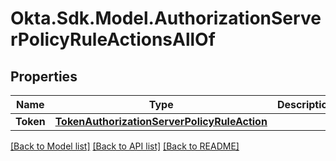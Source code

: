 # Okta.Sdk.Model.AuthorizationServerPolicyRuleActionsAllOf

## Properties

Name | Type | Description | Notes
------------ | ------------- | ------------- | -------------
**Token** | [**TokenAuthorizationServerPolicyRuleAction**](TokenAuthorizationServerPolicyRuleAction.md) |  | [optional] 

[[Back to Model list]](../README.md#documentation-for-models) [[Back to API list]](../README.md#documentation-for-api-endpoints) [[Back to README]](../README.md)

